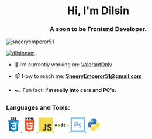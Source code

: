 <h1 align="center">Hi, I'm Dilsin</h1>
<h3 align="center">A soon to be Frontend Developer.</h3>

<p align="left"> <img src="https://komarev.com/ghpvc/?username=sneeryemperor51&label=%F0%9F%91%80&color=73e600&style=plastic" alt="sneeryemperor51" /> </p>

<p align="left"> <a href="https://twitter.com/dilsinnam" target="blank"><img src="https://img.shields.io/twitter/follow/dilsinnam?logo=twitter&style=for-the-badge" alt="dilsinnam" /></a> </p>

- 🔭 I’m currently working on: [ValorantOnly](https://github.com/SneeryEmperor51/ValorantOnly)

- 📫 How to reach me: **SneeryEmperor51@gmail.com**

- 🏎️ Fun fact: **I'm really into cars and PC's.**


<h3 align="left">Languages and Tools:</h3>
<p align="left"> <a href="https://www.w3schools.com/css/" target="_blank"> <img src="https://raw.githubusercontent.com/devicons/devicon/master/icons/css3/css3-original-wordmark.svg" alt="css3" width="40" height="40"/> </a> <a href="https://www.w3.org/html/" target="_blank"> <img src="https://raw.githubusercontent.com/devicons/devicon/master/icons/html5/html5-original-wordmark.svg" alt="html5" width="40" height="40"/> </a> <a href="https://developer.mozilla.org/en-US/docs/Web/JavaScript" target="_blank"> <img src="https://raw.githubusercontent.com/devicons/devicon/master/icons/javascript/javascript-original.svg" alt="javascript" width="40" height="40"/> </a> <a href="https://nodejs.org" target="_blank"> <img src="https://raw.githubusercontent.com/devicons/devicon/master/icons/nodejs/nodejs-original-wordmark.svg" alt="nodejs" width="40" height="40"/> </a> <a href="https://www.photoshop.com/en" target="_blank"> <img src="https://raw.githubusercontent.com/devicons/devicon/master/icons/photoshop/photoshop-line.svg" alt="photoshop" width="40" height="40"/> </a> <a href="https://www.python.org" target="_blank"> <img src="https://raw.githubusercontent.com/devicons/devicon/master/icons/python/python-original.svg" alt="python" width="40" height="40"/> </a> </p>



